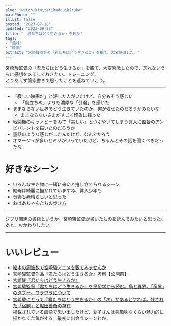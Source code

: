 ```yaml
---
slug: "watch-kimitatihadouikiruka"
mainPhoto: ""
illust: false
posted: "2023-07-18"
updated: "2023-09-22"
title: "「君たちはどう生きるか」を観た"
tags: 
- "趣味"
- "映画"
extract: "宮崎駿監督の「君たちはどう生きるか」を観て、大変感激した。"
---
```

宮崎駿監督の「君たちはどう生きるか」を観て、大変感激したので、忘れないうちに感想をメモしておきたい。トレーニング。  
とりあえず箇条書きで思ったことを連ねていこう。

---

- 「寂しい映画だ」と評した人がいたけど、自分もそう感じた
  - 「風立ちぬ」よりも濃厚な「引退」を感じた
- ままならない世界でどう生きていたのか、何が残せたのだろうかみたいな
  - ままならないさまがすごく印象に残った
- 戦闘機のキャノピーをみて「美しい」とつぶやいてしまう眞人に監督のアンビバレントを描いたのだろうか
- 童話のような感じがしたんだけど、なんでだろう
- オマージュが多いとミゾがいっていたけど、ちゃんとその話を聞くべきだったな

# 好きなシーン
- いろんな生き物に一緒に来いと捲し立てられるシーン
- 継母は綺麗に描かれていますね、眞人少年も
- 音響も素晴らしいと思った
- おばあちゃんたちの歩き方

---
ジブリ関連の書籍というか、宮崎駿監督が書いたものを読んでみたいと思った。
あと、おかわりしたい。

---
# いいレビュー
- [絵本の周波数で宮崎駿アニメを観てみませんか](https://p-shirokuma.hatenadiary.com/entry/20230721/1689905202)
- [宮崎駿監督作品『君たちはどう生きるか』考察【公開前】](https://purplepig01.blog.fc2.com/blog-entry-326.html)
- [宮﨑駿『君たちはどう生きるか』](https://hiko1985.hatenablog.com/entry/2023/07/17/135024)
- [宮﨑駿監督『君たちはどう生きるか』を民俗学から読む。鳥と異界、「産屋」のタブー、ワラワラについて](https://www.cinra.net/article/202308-kimitachihadouikiruka_ymmts)
- [宮﨑駿にとって『君たちはどう生きるか』の「次」があるとすれば。残された「宿題」と堀田善衞の存在](https://www.cinra.net/article/202309-miyazakihayao_ymmts)  
  掲載されている画像で思い出したけど、夏子さんは悪趣味なくらい魅力的に描かれてた気がする。最初に出会うシーンとか。



